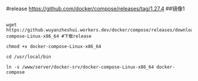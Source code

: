 #release
https://github.com/docker/compose/releases/tag/1.27.4
##镜像1
```shell

wget https://github.wuyanzheshui.workers.dev/docker/compose/releases/download/1.27.4/docker-compose-Linux-x86_64 #下载release

chmod +x docker-compose-Linux-x86_64

cd /usr/local/bin

ln -s /www/server/docker-srv/docker-compose-Linux-x86_64 docker-compose

```

